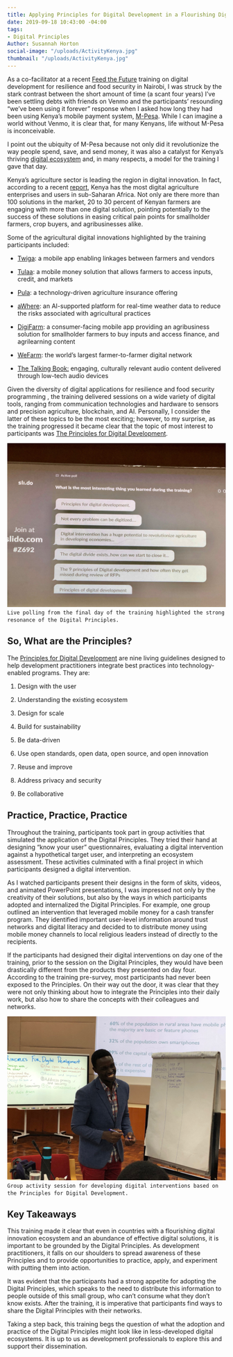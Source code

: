 ```yaml
---
title: Applying Principles for Digital Development in a Flourishing Digital Ecosystem
date: 2019-09-18 10:43:00 -04:00
tags:
- Digital Principles
Author: Susannah Horton
social-image: "/uploads/ActivityKenya.jpg"
thumbnail: "/uploads/ActivityKenya.jpg"
---
```


As a co-facilitator at a recent [Feed the Future](https://www.usaid.gov/what-we-do/agriculture-and-food-security/increasing-food-security-through-feed-future) training on digital development for resilience and food security in Nairobi, I was struck by the stark contrast between the short amount of time (a scant four years) I’ve been settling debts with friends on Venmo and the participants’ resounding “we’ve been using it forever” response when I asked how long they had been using Kenya’s mobile payment system, [M-Pesa](https://digital.hbs.edu/platform-rctom/submission/m-pesa-transforming-kenya-with-mobile-money/). While I can imagine a world without Venmo, it is clear that, for many Kenyans, life without M-Pesa is inconceivable.

<!--more-->

I point out the ubiquity of M-Pesa because not only did it revolutionize the way people spend, save, and send money, it was also a catalyst for Kenya’s thriving [digital ecosystem](https://www.gsma.com/mobilefordevelopment/resources/improving-financial-inclusion-through-data-for-smallholder-farmers-in-kenya/) and, in many respects, a model for the training I gave that day.

Kenya’s agriculture sector is leading the region in digital innovation. In fact, according to a recent [report](https://www.raflearning.org/post/ctas-digitalisation-african-agriculture-report), Kenya has the most digital agriculture enterprises and users in sub-Saharan Africa. Not only are there more than 100 solutions in the market, 20 to 30 percent of Kenyan farmers are engaging with more than one digital solution, pointing potentially to the success of these solutions in easing critical pain points for smallholder farmers, crop buyers, and agribusinesses alike.

Some of the agricultural digital innovations highlighted by the training participants included:

* [Twiga](https://twiga.ke/): a mobile app enabling linkages between farmers and vendors

* [Tulaa](https://disrupt-africa.com/2018/08/meet-recently-funded-kenyan-agri-tech-startup-tulaa/): a mobile money solution that allows farmers to access inputs, credit, and markets

* [Pula](https://www.pula-advisors.com/): a technology-driven agriculture insurance offering

* [aWhere](http://www.awhere.com/): an AI-supported platform for real-time weather data to reduce the risks associated with agricultural practices

* [DigiFarm](https://www.mezzanineware.com/digifarm): a consumer-facing mobile app providing an agribusiness solution for smallholder farmers to buy inputs and access finance, and agrilearning content

* [WeFarm](https://wefarm.co/): the world’s largest farmer-to-farmer digital network

* [The Talking Book:](https://www.amplio.org/amplio-solution/) engaging, culturally relevant audio content delivered through low-tech audio devices

Given the diversity of digital applications for resilience and food security programming , the training delivered sessions on a wide variety of digital tools, ranging from communication technologies and hardware to sensors and precision agriculture, blockchain, and AI. Personally, I consider the latter of these topics to be the most exciting; however, to my surprise, as the training progressed it became clear that the topic of most interest to participants was [The Principles for Digital Development](https://digitalprinciples.org/).

![APoll.jpg](/uploads/APoll.jpg)`Live polling from the final day of the training highlighted the strong resonance of the Digital Principles.`

## So, What are the Principles?

The [Principles for Digital Development](https://digitalprinciples.org/) are nine living guidelines designed to help development practitioners integrate best practices into technology-enabled programs. They are:

1. Design with the user

2. Understanding the existing ecosystem

3. Design for scale

4. Build for sustainability

5. Be data-driven

6. Use open standards, open data, open source, and open innovation

7. Reuse and improve

8. Address privacy and security

9. Be collaborative

## Practice, Practice, Practice

Throughout the training, participants took part in group activities that simulated the application of the Digital Principles. They tried their hand at designing “know your user” questionnaires, evaluating a digital intervention against a hypothetical target user, and interpreting an ecosystem assessment. These activities culminated with a final project in which participants designed a digital intervention.

As I watched participants present their designs in the form of skits, videos, and animated PowerPoint presentations, I was impressed not only by the creativity of their solutions, but also by the ways in which participants adopted and internalized the Digital Principles. For example, one group outlined an intervention that leveraged mobile money for a cash transfer program. They identified important user-level information around trust networks and digital literacy and decided to to distribute money using mobile money channels to local religious leaders instead of directly to the recipients.

If the participants had designed their digital interventions on day one of the training, prior to the session on the Digital Principles, they would have been drastically different from the products they presented on day four. According to the training pre-survey, most participants had never been exposed to the Principles. On their way out the door, it was clear that they were not only thinking about how to integrate the Principles into their daily work, but also how to share the concepts with their colleagues and networks.

![ActivityKenya.jpg](/uploads/ActivityKenya.jpg)`Group activity session for developing digital interventions based on the Principles for Digital Development.`

## Key Takeaways

This training made it clear that even in countries with a flourishing digital innovation ecosystem and an abundance of effective digital solutions, it is important to be grounded by the Digital Principles. As development practitioners, it falls on our shoulders to spread awareness of these Principles and to provide opportunities to practice, apply, and experiment with putting them into action.

It was evident that the participants had a strong appetite for adopting the Digital Principles, which speaks to the need to distribute this information to people outside of this small group, who can’t consume what they don’t know exists. After the training, it is imperative that participants find ways to share the Digital Principles with their networks.

Taking a step back, this training begs the question of what the adoption and practice of the Digital Principles might look like in less-developed digital ecosystems. It is up to us as development professionals to explore this and support their dissemination.